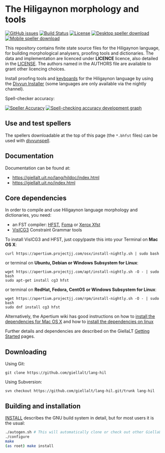 The Hiligaynon morphology and tools
==========================================

[![GitHub issues](https://img.shields.io/github/issues-raw/giellalt/lang-hil)](https://github.com/giellalt/lang-hil/issues)
[![Build Status](https://divvun-tc.thetc.se/api/github/v1/repository/giellalt/lang-hil/main/badge.svg)](https://github.com/giellalt/lang-hil/actions)
[![License](https://img.shields.io/github/license/giellalt/lang-hil)](https://github.com/giellalt/lang-hil/blob/main/LICENSE)
[![Desktop speller download](https://img.shields.io/badge/download%40latest-desktop--bhfst-brightgreen)](https://pahkat.uit.no/main/download/speller-hil?platform=desktop&channel=nightly)
[![Mobile speller download](https://img.shields.io/badge/download%40latest-mobile--bhfst-brightgreen)](https://pahkat.uit.no/main/download/speller-hil?platform=mbile&channel=nightly)

This repository contains finite state source files for the Hiligaynon language,
for building morphological analysers, proofing tools
and dictionaries. The data and implementation are licenced under __LICENCE__
licence, also detailed in the
[LICENSE](https://github.com/giellalt/lang-hil/blob/main/LICENSE). The
authors named in the AUTHORS file are available to grant other licencing
choices.

Install proofing tools and [keyboards](https://github.com/giellalt/keyboard-hil)
for the Hiligaynon language by using the [Divvun Installer](http://divvun.no)
(some languages are only available via the nightly channel).

Spell-checker accuracy:

[![Speller
Accuracy](https://img.shields.io/badge/Speller_Accuracy-XX_%25-green.svg)](https://giellalt.github.io/lang-hil/speller-report.html)
[![Spell-checking accuracy development
graph](https://giellalt.github.io/lang-hil/speller-report.svg)](https://giellalt.github.io/lang-hil/speller-report.svg)

Use and test spellers
---------------------

The spellers downloadable at the top of this page (the `*.bhfst` files) can be
used with [divvunspell](https://github.com/divvun/divvunspell).


Documentation
-------------

Documentation can be found at:

-   <https://giellalt.uit.no/lang/hildoc/index.html>
-   <https://giellalt.uit.no/index.html>

Core dependencies
-----------------

In order to compile and use Hiligaynon language morphology and
dictionaries, you need:

- an FST compiler: [HFST](https://github.com/hfst/hfst), [Foma](https://github.com/mhulden/foma) or [Xerox Xfst](https://web.stanford.edu/~laurik/fsmbook/home.html)
- [VislCG3](https://visl.sdu.dk/svn/visl/tools/vislcg3/trunk) Constraint Grammar tools

To install VislCG3 and HFST, just copy/paste this into your Terminal on **Mac OS X**:

```
curl https://apertium.projectjj.com/osx/install-nightly.sh | sudo bash
```

or terminal on **Ubuntu, Debian or Windows Subsystem for Linux**:

```
wget https://apertium.projectjj.com/apt/install-nightly.sh -O - | sudo bash
sudo apt-get install cg3 hfst
```

or terminal on **RedHat, Fedora, CentOS or Windows Subsystem for Linux**:

```
wget https://apertium.projectjj.com/rpm/install-nightly.sh -O - | sudo bash
sudo dnf install cg3 hfst
```

Alternatively, the Apertium wiki has good instructions on how to [install the dependencies for Mac
OS X](https://wiki.apertium.org/wiki/Apertium_on_Mac_OS_X) and how to [install
the dependencies on
linux](https://wiki.apertium.org/wiki/Installation_of_grammar_libraries)

Further details and dependencies are described on the GiellaLT [Getting Started](https://giellalt.uit.no/infra/GettingStarted.html) pages.

Downloading
-----------

Using Git:
```
git clone https://github.com/giellalt/lang-hil
```

Using Subversion:
```
svn checkout https://github.com/giellalt/lang-hil.git/trunk lang-hil
```

Building and installation
-------------------------

[INSTALL](https://github.com/giellalt/lang-hil/blob/main/INSTALL)
describes the GNU build system in detail, but for most users it is the usual:

```sh
./autogen.sh # This will automatically clone or check out other GiellaLT dependencies
./configure
make
(as root) make install
```
